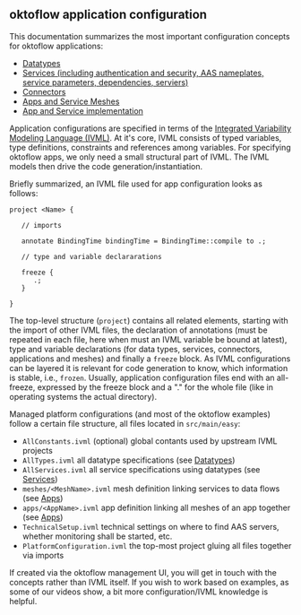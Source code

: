 ## oktoflow application configuration

This documentation summarizes the most important configuration concepts for oktoflow applications:
- [Datatypes](types.MD)
- [Services (including authentication and security, AAS nameplates, service parameters, dependencies, serviers)](services.MD)
- [Connectors](connectors.MD)
- [Apps and Service Meshes](apps.MD)
- [App and Service implementation](implementation.MD)

Application configurations are specified in terms of the [Integrated Variability Modeling Language (IVML)](http://projects.sse.uni-hildesheim.de/easy/docs-git/docPreview/IVML%20Language%20Spec.pdf). At it's core, IVML consists of typed variables, type definitions, constraints and references among variables. For specifying oktoflow apps, we only need a small structural part of IVML. The IVML models then drive the code generation/instantiation.

Briefly summarized, an IVML file used for app configuration looks as follows:

```
project <Name> {

   // imports

   annotate BindingTime bindingTime = BindingTime::compile to .;

   // type and variable declararations
    
   freeze {
      .;
   }

}
```

The top-level structure (`project`) contains all related elements, starting with the import of other IVML files, the declaration of annotations (must be repeated in each file, here when must an IVML variable be bound at latest), type and variable declarations (for data types, services, connectors, applications and meshes) and finally a `freeze` block. As IVML configurations can be layered it is relevant for code generation to know, which information is stable, i.e., `frozen`. Usually, application configuration files end with an all-freeze, expressed by the freeze block and a "." for the whole file (like in operating systems the actual directory).

Managed platform configurations (and most of the oktoflow examples) follow a certain file structure, all files located in `src/main/easy`:
- `AllConstants.ivml` (optional) global contants used by upstream IVML projects
- `AllTypes.ivml` all datatype specifications (see [Datatypes](types.MD))
- `AllServices.ivml` all service specifications using datatypes (see [Services](services.MD))
- `meshes/<MeshName>.ivml` mesh definition linking services to data flows (see [Apps](apps.MD))
- `apps/<AppName>.ivml` app definition linking all meshes of an app together (see [Apps](apps.MD))
- `TechnicalSetup.ivml` technical settings on where to find AAS servers, whether monitoring shall be started, etc.
- `PlatformConfiguration.ivml` the top-most project gluing all files together via imports

If created via the oktoflow management UI, you will get in touch with the concepts rather than IVML itself. If you wish to work based on examples, as some of our videos show, a bit more configuration/IVML knowledge is helpful. 
